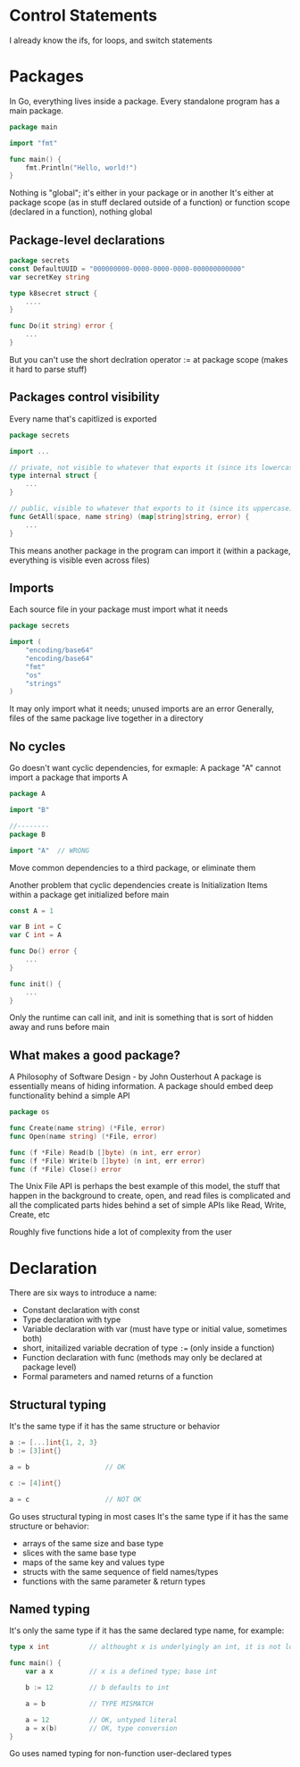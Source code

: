# Control Statements
I already know the ifs, for loops, and switch statements


# Packages
In Go, everything lives inside a package. Every standalone program has a main package.
```Go
package main

import "fmt"

func main() {
    fmt.Println("Hello, world!")
}
```

Nothing is "global"; it's either in your package or in another
It's either at package scope (as in stuff declared outside of a function) 
or function scope (declared in a function), nothing global

## Package-level declarations
```Go
package secrets
const DefaultUUID = "000000000-0000-0000-0000-000000000000"
var secretKey string

type k8secret struct {
    ....
}

func Do(it string) error {
    ...
}
```

But you can't use the short declration operator := at package scope (makes it hard to parse stuff)

## Packages control visibility
Every name that's capitlized is exported
```Go
package secrets

import ...

// private, not visible to whatever that exports it (since its lowercase)
type internal struct {
    ...
}

// public, visible to whatever that exports to it (since its uppercase)
func GetAll(space, name string) (map[string]string, error) {
    ...
}
```
This means another package in the program can import it
(within a package, everything is visible even across files)

## Imports
Each source file in your package must import what it needs
```Go
package secrets

import (
    "encoding/base64"
    "encoding/base64"
    "fmt"
    "os"
    "strings"
)
```
It may only import what it needs; unused imports are an error
Generally, files of the same package live together in a directory

## No cycles
Go doesn't want cyclic dependencies, for exmaple:
A package "A" cannot import a package that imports A
```Go
package A

import "B"

//--------
package B

import "A"  // WRONG
```
Move common dependencies to a third package, or eliminate them

Another problem that cyclic dependencies create is Initialization
Items within a package get initialized before main
```Go
const A = 1

var B int = C
var C int = A

func Do() error {
    ...
}

func init() {
    ...
}
```
Only the runtime can call init, and init is something that is sort of hidden away and runs before main

## What makes a good package?
A Philosophy of Software Design - by John Ousterhout
A package is essentially means of hiding information.
A package should embed deep functionality behind a simple API

```Go
package os

func Create(name string) (*File, error)
func Open(name string) (*File, error)

func (f *File) Read(b []byte) (n int, err error)
func (f *File) Write(b []byte) (n int, err error)
func (f *File) Close() error
```
The Unix File API is perhaps the best example of this model, the stuff that happen in the background to create, open, and read
files is complicated and all the complicated parts hides behind a set of simple APIs like Read, Write, Create, etc

Roughly five functions hide a lot of complexity from the user

# Declaration
There are six ways to introduce a name:
* Constant declaration with const
* Type declaration with type
* Variable declaration with var (must have type or initial value, sometimes both)
* short, initailized variable decration of type `:=` (only inside a function)
* Function declaration with func (methods may only be declared at package level)
* Formal parameters and named returns of a function

## Structural typing
It's the same type if it has the same structure or behavior
```Go
a := [...]int{1, 2, 3}
b := [3]int{}

a = b                   // OK

c := [4]int{}

a = c                   // NOT OK
```

Go uses structural typing in most cases
It's the same type if it has the same structure or behavior:
* arrays of the same size and base type
* slices with the same base type
* maps of the same key and values type
* structs with the same sequence of field names/types
* functions with the same parameter & return types

## Named typing
It's only the same type if it has the same declared type name, for example:
```Go
type x int          // althought x is underlyingly an int, it is not logically the same as int, its type of user declared type x

func main() {
    var a x         // x is a defined type; base int

    b := 12         // b defaults to int

    a = b           // TYPE MISMATCH

    a = 12          // OK, untyped literal
    a = x(b)        // OK, type conversion
}
```

Go uses named typing for non-function user-declared types

